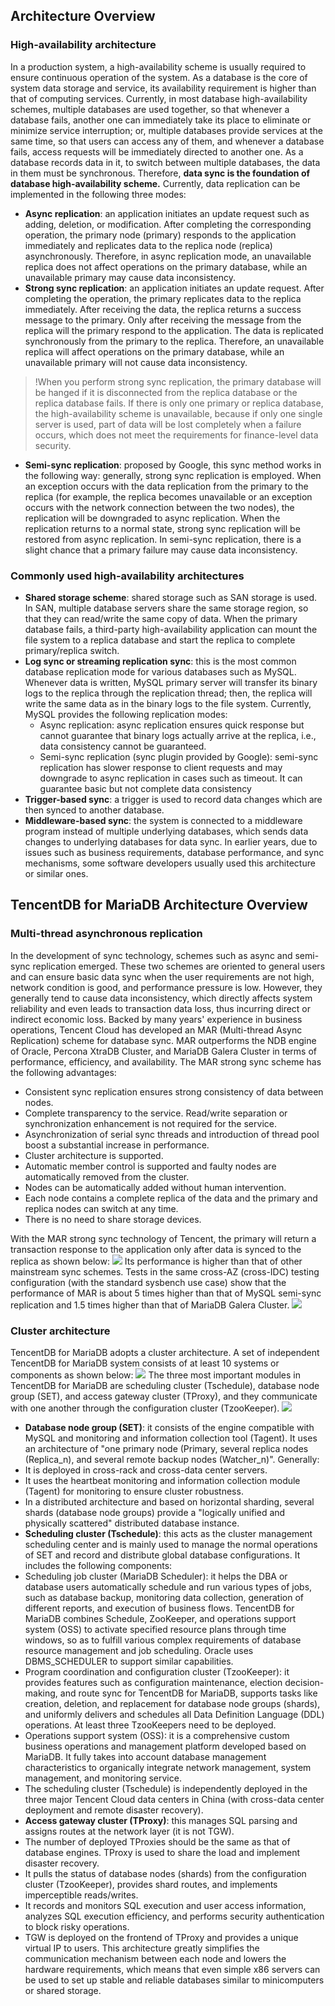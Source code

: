 ## Architecture Overview
### High-availability architecture
In a production system, a high-availability scheme is usually required to ensure continuous operation of the system. As a database is the core of system data storage and service, its availability requirement is higher than that of computing services. Currently, in most database high-availability schemes, multiple databases are used together, so that whenever a database fails, another one can immediately take its place to eliminate or minimize service interruption; or, multiple databases provide services at the same time, so that users can access any of them, and whenever a database fails, access requests will be immediately directed to another one.
As a database records data in it, to switch between multiple databases, the data in them must be synchronous. Therefore, **data sync is the foundation of database high-availability scheme.** Currently, data replication can be implemented in the following three modes:
- **Async replication**: an application initiates an update request such as adding, deletion, or modification. After completing the corresponding operation, the primary node (primary) responds to the application immediately and replicates data to the replica node (replica) asynchronously. Therefore, in async replication mode, an unavailable replica does not affect operations on the primary database, while an unavailable primary may cause data inconsistency.
- **Strong sync replication**: an application initiates an update request. After completing the operation, the primary replicates data to the replica immediately. After receiving the data, the replica returns a success message to the primary. Only after receiving the message from the replica will the primary respond to the application. The data is replicated synchronously from the primary to the replica. Therefore, an unavailable replica will affect operations on the primary database, while an unavailable primary will not cause data inconsistency.
>!When you perform strong sync replication, the primary database will be hanged if it is disconnected from the replica database or the replica database fails. If there is only one primary or replica database, the high-availability scheme is unavailable, because if only one single server is used, part of data will be lost completely when a failure occurs, which does not meet the requirements for finance-level data security.
- **Semi-sync replication**: proposed by Google, this sync method works in the following way: generally, strong sync replication is employed. When an exception occurs with the data replication from the primary to the replica (for example, the replica becomes unavailable or an exception occurs with the network connection between the two nodes), the replication will be downgraded to async replication. When the replication returns to a normal state, strong sync replication will be restored from async replication. In semi-sync replication, there is a slight chance that a primary failure may cause data inconsistency.

### Commonly used high-availability architectures
- **Shared storage scheme**: shared storage such as SAN storage is used. In SAN, multiple database servers share the same storage region, so that they can read/write the same copy of data. When the primary database fails, a third-party high-availability application can mount the file system to a replica database and start the replica to complete primary/replica switch.
- **Log sync or streaming replication sync**: this is the most common database replication mode for various databases such as MySQL. Whenever data is written, MySQL primary server will transfer its binary logs to the replica through the replication thread; then, the replica will write the same data as in the binary logs to the file system. Currently, MySQL provides the following replication modes:
  - Async replication: async replication ensures quick response but cannot guarantee that binary logs actually arrive at the replica, i.e., data consistency cannot be guaranteed.
  - Semi-sync replication (sync plugin provided by Google): semi-sync replication has slower response to client requests and may downgrade to async replication in cases such as timeout. It can guarantee basic but not complete data consistency
- **Trigger-based sync**: a trigger is used to record data changes which are then synced to another database.
- **Middleware-based sync**: the system is connected to a middleware program instead of multiple underlying databases, which sends data changes to underlying databases for data sync. In earlier years, due to issues such as business requirements, database performance, and sync mechanisms, some software developers usually used this architecture or similar ones.

## TencentDB for MariaDB Architecture Overview
### Multi-thread asynchronous replication

In the development of sync technology, schemes such as async and semi-sync replication emerged. These two schemes are oriented to general users and can ensure basic data sync when the user requirements are not high, network condition is good, and performance pressure is low. However, they generally tend to cause data inconsistency, which directly affects system reliability and even leads to transaction data loss, thus incurring direct or indirect economic loss.
Backed by many years' experience in business operations, Tencent Cloud has developed an MAR (Multi-thread Async Replication) scheme for database sync. MAR outperforms the NDB engine of Oracle, Percona XtraDB Cluster, and MariaDB Galera Cluster in terms of performance, efficiency, and availability. The MAR strong sync scheme has the following advantages:
- Consistent sync replication ensures strong consistency of data between nodes.
- Complete transparency to the service. Read/write separation or synchronization enhancement is not required for the service.
- Asynchronization of serial sync threads and introduction of thread pool boost a substantial increase in performance.
- Cluster architecture is supported.
- Automatic member control is supported and faulty nodes are automatically removed from the cluster.
- Nodes can be automatically added without human intervention.
- Each node contains a complete replica of the data and the primary and replica nodes can switch at any time.
- There is no need to share storage devices.

With the MAR strong sync technology of Tencent, the primary will return a transaction response to the application only after data is synced to the replica as shown below:
![](https://main.qcloudimg.com/raw/cc47460060cd75171baa64f58bd54ea0.png)
Its performance is higher than that of other mainstream sync schemes. Tests in the same cross-AZ (cross-IDC) testing configuration (with the standard sysbench use case) show that the performance of MAR is about 5 times higher than that of MySQL semi-sync replication and 1.5 times higher than that of MariaDB Galera Cluster.
![](https://main.qcloudimg.com/raw/c9a8f22d1762969b0ab3bf1fe8f8a7df.png)

### Cluster architecture

TencentDB for MariaDB adopts a cluster architecture. A set of independent TencentDB for MariaDB system consists of at least 10 systems or components as shown below:
![](https://main.qcloudimg.com/raw/e45cdf99127fdce08b96f195dbb86760.png)
The three most important modules in TencentDB for MariaDB are scheduling cluster (Tschedule), database node group (SET), and access gateway cluster (TProxy), and they communicate with one another through the configuration cluster (TzooKeeper).
![](https://main.qcloudimg.com/raw/d31020c02942cfaea8a1e930391512f7.png)
- **Database node group (SET)**: it consists of the engine compatible with MySQL and monitoring and information collection tool (Tagent). It uses an architecture of "one primary node (Primary, several replica nodes (Replica_n), and several remote backup nodes (Watcher_n)". Generally:
 - It is deployed in cross-rack and cross-data center servers.
 - It uses the heartbeat monitoring and information collection module (Tagent) for monitoring to ensure cluster robustness.
 - In a distributed architecture and based on horizontal sharding, several shards (database node groups) provide a "logically unified and physically scattered" distributed database instance.
- **Scheduling cluster (Tschedule)**: this acts as the cluster management scheduling center and is mainly used to manage the normal operations of SET and record and distribute global database configurations. It includes the following components:
 -  Scheduling job cluster (MariaDB Scheduler): it helps the DBA or database users automatically schedule and run various types of jobs, such as database backup, monitoring data collection, generation of different reports, and execution of business flows. TencentDB for MariaDB combines Schedule, ZooKeeper, and operations support system (OSS) to activate specified resource plans through time windows, so as to fulfill various complex requirements of database resource management and job scheduling. Oracle uses DBMS_SCHEDULER to support similar capabilities.
 -  Program coordination and configuration cluster (TzooKeeper): it provides features such as configuration maintenance, election decision-making, and route sync for TencentDB for MariaDB, supports tasks like creation, deletion, and replacement for database node groups (shards), and uniformly delivers and schedules all Data Definition Language (DDL) operations. At least three TzooKeepers need to be deployed.
 -  Operations support system (OSS): it is a comprehensive custom business operations and management platform developed based on MariaDB. It fully takes into account database management characteristics to organically integrate network management, system management, and monitoring service.
 -  The scheduling cluster (Tschedule) is independently deployed in the three major Tencent Cloud data centers in China (with cross-data center deployment and remote disaster recovery).
-  **Access gateway cluster (TProxy)**: this manages SQL parsing and assigns routes at the network layer (it is not TGW).
 - The number of deployed TProxies should be the same as that of database engines. TProxy is used to share the load and implement disaster recovery.
 - It pulls the status of database nodes (shards) from the configuration cluster (TzooKeeper), provides shard routes, and implements imperceptible reads/writes.
 - It records and monitors SQL execution and user access information, analyzes SQL execution efficiency, and performs security authentication to block risky operations.
 - TGW is deployed on the frontend of TProxy and provides a unique virtual IP to users.
This architecture greatly simplifies the communication mechanism between each node and lowers the hardware requirements, which means that even simple x86 servers can be used to set up stable and reliable databases similar to minicomputers or shared storage.
